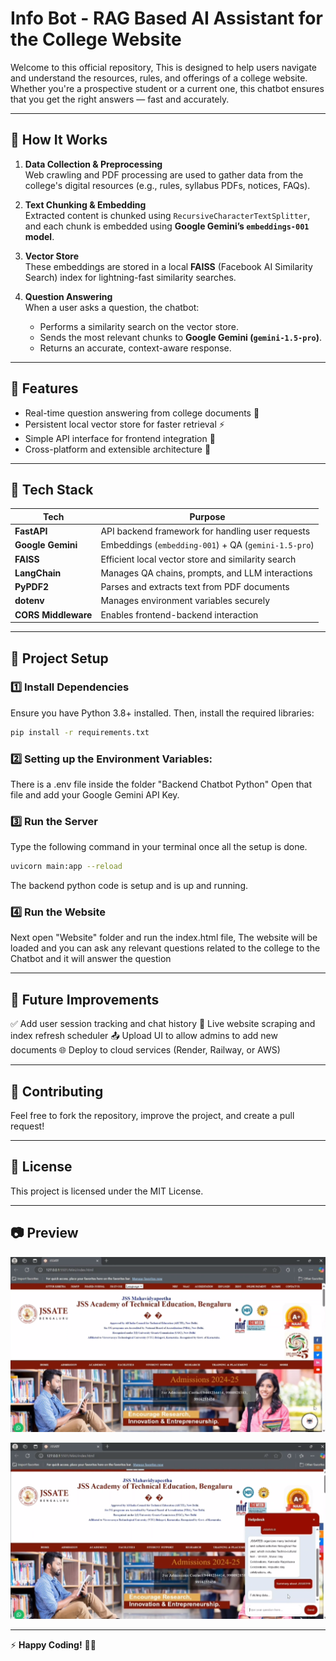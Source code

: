 # Info Bot - RAG Based AI Assistant for the College Website

Welcome to this official repository, This is designed to help users navigate and understand the resources, rules, and offerings of a college website. Whether you're a prospective student or a current one, this chatbot ensures that you get the right answers — fast and accurately.

---

## 🚀 How It Works

1. **Data Collection & Preprocessing**  
   Web crawling and PDF processing are used to gather data from the college's digital resources (e.g., rules,     syllabus PDFs, notices, FAQs).

2. **Text Chunking & Embedding**  
   Extracted content is chunked using `RecursiveCharacterTextSplitter`, and each chunk is embedded using **Google Gemini’s `embeddings-001` model**.

3. **Vector Store**  
   These embeddings are stored in a local **FAISS** (Facebook AI Similarity Search) index for lightning-fast similarity searches.

4. **Question Answering**  
   When a user asks a question, the chatbot:
   - Performs a similarity search on the vector store.
   - Sends the most relevant chunks to **Google Gemini (`gemini-1.5-pro`)**.
   - Returns an accurate, context-aware response.

---

## 🚀 Features

- Real-time question answering from college documents 🧾
- Persistent local vector store for faster retrieval ⚡
- Simple API interface for frontend integration 💬
- Cross-platform and extensible architecture 🔧

---

## 🧠 Tech Stack

| Tech                | Purpose                                              |
|---------------------|---------------------------------------------------   |
| **FastAPI**         | API backend framework for handling user requests     |
| **Google Gemini**   | Embeddings (`embedding-001`) + QA (`gemini-1.5-pro`) |
| **FAISS**           | Efficient local vector store and similarity search   |
| **LangChain**       | Manages QA chains, prompts, and LLM interactions     |
| **PyPDF2**          | Parses and extracts text from PDF documents          |
| **dotenv**          | Manages environment variables securely               |
| **CORS Middleware** | Enables frontend-backend interaction                 |

---

## 📂 Project Setup


### 1️⃣ Install Dependencies

Ensure you have Python 3.8+ installed. Then, install the required libraries:

```bash
pip install -r requirements.txt
```

### 2️⃣ Setting up the Environment Variables:

There is a .env file inside the folder "Backend Chatbot Python"
Open that file and add your Google Gemini API Key.

### 3️⃣ Run the Server

Type the following command in your terminal once all the setup is done.

```bash
uvicorn main:app --reload
```
The backend python code is setup and is up and running.

### 4️⃣ Run the Website

Next open "Website" folder and run the index.html file, The website will be loaded and you can ask
any relevant questions related to the college to the Chatbot and it will answer the question

---

## 📝 Future Improvements

✅ Add user session tracking and chat history
🔄 Live website scraping and index refresh scheduler
📤 Upload UI to allow admins to add new documents
🌐 Deploy to cloud services (Render, Railway, or AWS)

---

## 🤝 Contributing

Feel free to fork the repository, improve the project, and create a pull request!

---

## 📜 License

This project is licensed under the MIT License.

---

## 📷 **Preview**

![alt text](image1.png)

![alt text](image2.png)


---

⚡ **Happy Coding!** 🚗🚦


